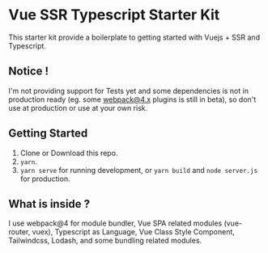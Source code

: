 # Vue SSR Typescript Starter Kit

This starter kit provide a boilerplate to getting started with Vuejs + SSR and Typescript.

## Notice !

I'm not providing support for Tests yet and some dependencies is not in production ready (eg. some webpack@4.x plugins is still in beta), so don't use at production or use at your own risk.

## Getting Started

1. Clone or Download this repo.
2. `yarn`.
3. `yarn serve` for running development, or `yarn build` and `node server.js` for production.

## What is inside ?

I use webpack@4 for module bundler, Vue SPA related modules (vue-router, vuex), Typescript as Language, Vue Class Style Component, Tailwindcss, Lodash, and some bundling related modules.

